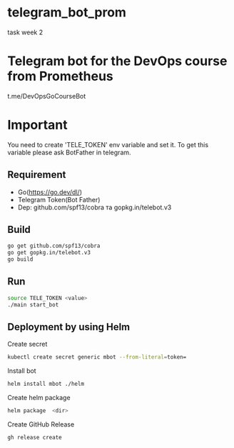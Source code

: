 # telegram_bot_prom
task week 2

# Telegram bot for the DevOps course from Prometheus
t.me/DevOpsGoCourseBot

# Important
You need to create 'TELE_TOKEN' env variable and set it. To get this variable please ask BotFather in telegram.

## Requirement
 - Go(https://go.dev/dl/)
 - Telegram Token(Bot Father)
 - Dep: github.com/spf13/cobra та gopkg.in/telebot.v3


 ## Build
 ```bash
 go get github.com/spf13/cobra 
 go get gopkg.in/telebot.v3
 go build
 ```

 ## Run
 ```bash
 source TELE_TOKEN <value>
 ./main start_bot
 ```

## Deployment by using Helm

Create secret
```bash
kubectl create secret generic mbot --from-literal=token=
```

Install bot
```bash
helm install mbot ./helm
```

Create helm package
```bash
helm package  <dir> 
```

Create GitHub Release
```bash
gh release create
```

